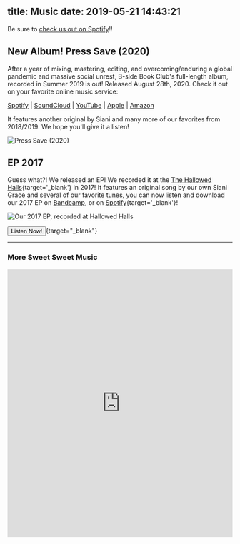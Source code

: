 title: Music
date: 2019-05-21 14:43:21
---
Be sure to [check us out on Spotify](https://open.spotify.com/artist/7BwxXAyHegUPd1lkQeWYs9?si=Ww2PZ9FcSQykKV1P5whfEg)!!

## New Album! Press Save (2020)

After a year of mixing, mastering, editing, and overcoming/enduring a global pandemic and massive social unrest, B-side Book Club's full-length album, recorded in Summer 2019 is out! Released August 28th, 2020. Check it out on your favorite online music service:

[Spotify](https://open.spotify.com/album/73Z14NOvoeLWfJqKSrwW6n?si=D64MODqHQ1mS5I_N1Y4_fA) | [SoundCloud](https://soundcloud.com/bsidebookclub/sets/press-save) | [YouTube](https://music.youtube.com/playlist?list=OLAK5uy_m6XQXulYYltR7P5sRJrke0N26MO1m3r0E) | [Apple](https://music.apple.com/us/album/press-save/1527145058) | [Amazon](https://smile.amazon.com/Press-Save-B-Side-Book-Club/dp/B08FL5JBKD/)

It features another original by Siani and many more of our favorites from 2018/2019. We hope you'll give it a listen!

![Press Save (2020)](/img/B-side-Book-Club-Press-Save-2020.jpg)


## EP 2017
Guess what?! We released an EP! We recorded it at the [The Hallowed Halls](https://www.facebook.com/thehallowedhalls){target='_blank'} in 2017! It features an original song by our own Siani Grace and several of our favorite tunes, you can now listen and download our 2017 EP on [Bandcamp](https://b-sidebookclub.bandcamp.com/releases), or on [Spotify](https://open.spotify.com/album/5HMXIjUCidf4umDJxxmewX?si=QUrjXbNvRGSHpwCStvr0eA){target='_blank'}!

![Our 2017 EP, recorded at Hallowed Halls](/img/BSideBookClub2017EP.jpg)

[<button class="z-depth-2 btn">Listen Now!</button>](https://b-sidebookclub.bandcamp.com/releases){target="_blank"}


<hr>

### More Sweet Sweet Music
  <iframe width="100%" height="600" scrolling="no" frameborder="no" src="https://w.soundcloud.com/player/?url=https%3A//api.soundcloud.com/users/268221752&amp;auto_play=false&amp;hide_related=false&amp;show_comments=true&amp;show_user=true&amp;show_reposts=true&amp;visual=true">
  </iframe>

